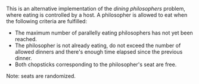 This is an alternative implementation of the *dining philosophers* problem, where eating is controlled by a host. A philosopher is allowed to eat when the following criteria are fulfilled:

* The maximum number of parallelly eating philosophers has not yet been reached.
* The philosopher is not already eating, do not exceed the number of allowed dinners and there's enough time elapsed since the previous dinner.
* Both chopsticks corresponding to the philosopher's seat are free.

Note: seats are randomized.